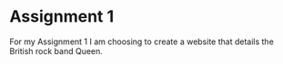 # Assignment 1
For my Assignment 1 I am choosing to create a website that details the British rock band Queen.

